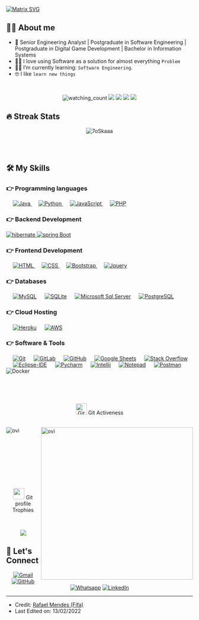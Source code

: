 [![Matrix SVG](https://raw.githubusercontent.com/rodrigograca31/rodrigograca31/master/matrix.svg)](https://www.youtube.com/watch?v=SDkAGkd4NLc)

## :sassy_man:  About me
- :school: Senior Engineering Analyst | Postgraduate in Software Engineering | Postgraduate in Digital Game Development | Bachelor in Information Systems
- :technologist: I love using Software as a solution for almost everything `Problem`
- :student: I’m currently learning: `Software Engineering`.
- :nerd_face: I like `learn new things`



<br>

<p align="center">
  <img src="https://komarev.com/ghpvc/?username=fifa1988&color=brightgreen" alt="watching_count" />
  <img src="https://img.shields.io/badge/Focus-Programming%20Learning-brightgreen" />
  <img src="https://img.shields.io/badge/Lives-Brazil%20PE-success" />
  <img src="https://img.shields.io/badge/Languages-Portuguese%20%26%20English-brightgreen" />
  <img src="https://img.shields.io/badge/Java-Expert-_.svg?logo=java">
</p>

## 🔥 Streak Stats
<p align="center"><img src="https://github-readme-streak-stats.herokuapp.com/?user=7oSkaaa&theme=algolia" alt="7oSkaaa" /></p>

<br>
<br>

## 🛠️ My Skills
### 👉 Programming languages
<p align="left"> 
&emsp; 
<a href="https://www.java.com" target="_blank"> 
<img alt="Java" src="https://img.shields.io/badge/Java-%23007396.svg?logo=java&logoColor=white">
</a>
&emsp;
<a href="https://www.python.org" target="_blank">
<img alt="Python" src="https://img.shields.io/badge/Python%20-%2314354C.svg?logo=python&logoColor=white">
</a>
&emsp;
<a href="https://developer.mozilla.org/en-US/docs/Web/JavaScript" target="_blank"> 
<img alt="JavaScript" src="https://img.shields.io/badge/JavaScript%20-%23F7DF1E.svg?logo=javascript&logoColor=black">
</a>
&emsp;
<a href="https://www.php.net/">
<img alt="PHP" src="https://img.shields.io/badge/PHP-%23777BB4.svg?logo=php&logoColor=white"/>
</a>
</p>

### 👉 Backend Development
<p align="left">
  <a href="https://hibernate.org/" target="_blank"> 
    <img src="https://img.shields.io/badge/hibernate-59666C.svg?style=for-the-badge&logo=hibernate&logoColor=white" alt="hibernate " /> 
  <a href="https://spring.io/" target="_blank"> 
    <img src="https://img.shields.io/badge/spring%20boot-6DB33F.svg?style=for-the-badge&logo=springboot&logoColor=white" alt="spring Boot" /> 
  </a>
</p>

### 👉 Frontend Development
<p align="left"> 
  &emsp; 
  <a href="https://www.w3.org/html/" target="_blank"> 
   <img alt="HTML" src="https://img.shields.io/badge/HTML5%20-%23E34F26.svg?logo=html5&logoColor=white">
  </a>   
  &emsp;
  <a href="https://www.w3schools.com/css/" target="_blank">
    <img alt="CSS" src="https://img.shields.io/badge/CSS%20-%231572B6.svg?logo=css3&logoColor=white">
  </a> 
   &emsp;
  <a href="https://getbootstrap.com" target="_blank"> 
    <img alt="Bootstrap" src="https://img.shields.io/badge/Bootstrap-%23563D7C.svg?style=flat&logo=bootstrap&logoColor=white"/>
  </a>
   &emsp;
  <a href="https://jquery.com" target="_blank"> 
    <img alt="Jquery" src="https://img.shields.io/badge/jQuery-0769AD?style=flat-square&logo=jquery&logoColor=white"/>
  </a>
  
</p>

### 👉 Databases
<p align="left">
  &emsp;
    <a href="https://www.mysql.com/"><img alt="MySQL" src="https://img.shields.io/badge/MySQL-%2300f.svg?style=flat&llogo=mysql&logoColor=white"></a>
  &emsp;
    <a href="https://www.sqlite.org/"><img alt="SQLite" src ="https://img.shields.io/badge/sqlite-%2307405e.svg?style=flat&logo=sqlite&logoColor=white"/></a>
  &emsp;
  <a href="#"><img alt="Microsoft Sql Server" src="https://img.shields.io/badge/-Sql%20Server-CC2927?style=flat-square&logo=microsoft-sql-server&logoColor=ffffff"></a>
  &emsp;
  <a href="#"><img alt="PostgreSQL" src="https://img.shields.io/badge/-PostgreSQL-05122A?style=flat&logo=postgresql&logoColor=336791"></a>
  &nbsp;
 </p>
 
 ### 👉 Cloud Hosting
<p align="left">
  &emsp;
    <a href="https://www.heroku.com/"><img alt="Heroku" src="https://img.shields.io/badge/Heroku%20-%23430098.svg?logo=heroku&logoColor=white"></a>  
  &emsp;
    <a href="https://aws.amazon.com/pt/console/"><img alt="AWS" src="https://img.shields.io/badge/-amazon_aws-white?logo=amazonaws&logoColor=232F3E&style=for-the-badge"></a>	
	
</p>

 ### 👉 Software & Tools
 <p>
  &emsp;
    <a href="#"><img alt="Git" src="https://img.shields.io/badge/Git%20-%23F05033.svg?logo=git&logoColor=white"></a>
  &emsp;
    <a href="#"><img alt="GitLab" src="https://img.shields.io/badge/-GitLab-FCA121?style=flat-square&logo=gitlab"></a>
	&emsp;
    <a href="#"><img alt="GitHub" src="https://img.shields.io/badge/-GitHub-181717?style=flat-square&logo=github"></a>
	&emsp;
    <a href="#"><img alt="Google Sheets" src="https://img.shields.io/badge/Google%20Sheets%20-%2334A853.svg?logo=google%20sheets&logoColor=white"></a>
  &emsp;
    <a href="#"><img alt="Stack Overflow" src="https://img.shields.io/badge/-Stack%20Overflow-FE7A16?logo=stack-overflow&logoColor=white"></a>
  &emsp;
    <a href="#"><img alt="Eclipse-IDE" src="http://img.shields.io/badge/-Eclipse-2C2255?style=flat-square&logo=eclipse&logoColor=ffffff" /></a>
  &emsp;
    <a href="#"><img alt="Pycharm" src="https://img.shields.io/badge/pycharm-143?logo=pycharm&logoColor=black&color=green&labelColor=green"></a>
  &emsp;
    <a href="#"><img alt="Intellij" src="https://img.shields.io/badge/IntelliJ&nbsp;IDEA-000000.svg?logo=intellij-idea&logoColor=white"></a>
  &emsp;
  <a href="#"><img alt="Notepad" src="https://img.shields.io/badge/Notepad++-90E59A.svg?logo=notepad%2B%2B&logoColor=black"></a>
  &emsp;
  <a href="#"><img alt="Postman" src="https://img.shields.io/badge/Postman-FF6C37?logo=postman&logoColor=white"></a>
  &emsp;
  <img alt="Docker" src="https://img.shields.io/badge/-Docker-46a2f1?style=flat-square&logo=docker&logoColor=white" />
</p>

</br></br></br>

<p align="center">
<img src="https://media.giphy.com/media/W5eoZHPpUx9sapR0eu/giphy.gif" width="30px" alt="Git"/>&nbsp;Git Activeness
</br></br>
</p>
<p><img align="left" src="https://github-readme-stats.vercel.app/api/top-langs?username=fifa1988&show_icons=true&locale=en&layout=compact&theme=chartreuse-dark" alt="ovi" /></p>
<p>&nbsp;<img align="right" src="https://github-readme-stats.vercel.app/api?username=fifa1988&show_icons=true&locale=en&theme=chartreuse-dark" alt="ovi" width="410" /></p>

</br></br></br></br></br></br></br>


<p align="center">
<img src="https://media.giphy.com/media/QaMcXSekUWx7aogAUr/giphy.gif" width="30" />&nbsp;Git profile Trophies</p><br>
</p>
<p align="center">
<img src="https://github-profile-trophy.vercel.app/?username=fifa1988&theme=juicyfresh&no-bg=true" />
</p>

## 🤵 Let's Connect
<p align="center">
  <a href="mailto:rafaelfifa1988@gmail.com"><img img src="https://img.shields.io/badge/gmail-%23EA4335.svg?style=plastic&logo=gmail&logoColor=white" alt="Gmail"/></a>
	<a href="https://github.com/fifa1988"><img src="https://img.shields.io/badge/github-%23181717.svg?style=plastic&logo=github&logoColor=white" alt="GitHub"/></a>
	<a href="https://wa.me/5581997851946"><img src="https://img.shields.io/badge/whatsapp-%2325D366.svg?style=plastic&logo=whatsapp&logoColor=white" alt="Whatsapp"/></a>
	<a href="https://www.linkedin.com/in/rafaelfifa1988/"><img src="https://img.shields.io/badge/linkedin-%230A66C2.svg?style=plastic&logo=linkedin&logoColor=white" alt="LinkedIn"/></a>	
</p>

<hr/>

* Credit: [Rafael Mendes (Fifa)](https://github.com/fifa1988)
* Last Edited on: 13/02/2022
